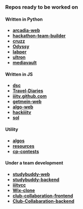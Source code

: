 ### Repos ready to be worked on

#### Written in Python 
- **[arcadia-web](https://github.com/iiitv/arcadia-web)**
- **[hackathon-team-builder](https://github.com/iiitv/hackathon-team-builder)**
- **[cruzz](https://github.com/iiitv/cruzz)**
- **[Odyssy](https://github.com/iiitv/Odyssy)**
- **[labper](https://github.com/iiitv/labper)**
- **[ultron](https://github.com/iiitv/ultron)**
- **[mediavault](https://github.com/iiitv/mediavault)**

#### Written in JS
- **[dsc](https://github.com/iiitv/dsc)**
- **[Travel-Diaries](https://github.com/iiitv/Travel-Diaries)**
- **[iiitv.github.com](https://github.com/iiitv/iiitv.github.com)**
- **[getmein-web](https://github.com/iiitv/getmein-web)**
- **[algo-web](https://github.com/iiitv/algos-web)**
- **[hackiiitv](https://github.com/iiitv/hackiiitv)**
- **[sol](https://github.com/iiitv/sol)**

#### Utility 
- **[algos](https://github.com/iiitv/algos)**
- **[resources](https://github.com/iiitv/resources)**
- **[cp-contests](https://github.com/iiitv/cp-contests)**

#### Under a team development
- **[studybuddy-web](https://github.com/iiitv/studybuddy-web)**
- **[studybuddy-backend](https://github.com/iiitv/studybuddy-backend)**
- **[iiitvcc](https://github.com/iiitv/iiitvcc)**
- **[Wix-clone](https://github.com/iiitv/Wix-clone)**
- **[club-collaboration-frontend](https://github.com/iiitv/club-collaboration-frontend)**
- **[Club-Collabaration-backend](https://github.com/iiitv/Club-Collabaration-backend)**
